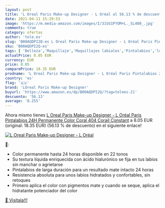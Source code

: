 ```yaml
---
layout: post
title: 'L Oreal Paris Make-up Designer - L Oréal al 56.13 % de descuento'
date: 2021-04-11 15:29:53
image: 'https://m.media-amazon.com/images/I/31SG1PYOM+L._SL400_.jpg'
comments: true
category: ofertas
author: 'tole.es'
slug: 'B00AQDPI2Q-es L Oreal Paris Make-up Designer - L Oréal Paris Pintalabios...'
sku: 'B00AQDPI2Q-es'
tags: [ 'Belleza','Maquillaje','Maquillajes labiales','Pintalabios','loreal paris make-up designer','oréal', ]
actualPrice: 8.05 EUR
currency: EUR
price: 8.05
comparePrice: 18.35 EUR
prodname: 'L Oreal Paris Make-up Designer - L Oréal Paris Pintalabios 24H Permanente  Color Coral 404 Corail Constant'
country: 'es'
flag: '🇪🇸'
brand: 'LOreal Paris Make-up Designer'
buyurl: 'https://www.amazon.es/dp/B00AQDPI2Q/?tag=tolees-21'
descuento: '56.13'
average: '8.255'
---
```


Ahora mismo tienes [L Oreal Paris Make-up Designer - L Oréal Paris Pintalabios 24H Permanente  Color Coral 404 Corail Constant](https://www.amazon.es/dp/B00AQDPI2Q/?tag=tolees-21) a 8.05 EUR (original: 18.35 EUR) (56.13 %  de descuento) en el siguiente enlace!

[![L Oreal Paris Make-up Designer - L Oréal](https://m.media-amazon.com/images/I/31SG1PYOM+L._SL400_.jpg)](https://www.amazon.es/dp/B00AQDPI2Q/?tag=tolees-21)

🔎:

- Color permanente hasta 24 horas disponible en 22 tonos
- Su textura líquida enriquecida con ácido hialurónico se fija en tus labios sin manchar o agrietarse
- Pintalabios de larga duración para un resultado mate intacto 24 horas
- Resistencia absoluta para unos labios hidratados y confortables, sin retoques
- Primero aplica el color con pigmentos mate y cuando se seque, aplica el hidratante potenciador del color

[🛒 Visítala!!!](https://www.amazon.es/dp/B00AQDPI2Q/?tag=tolees-21)
